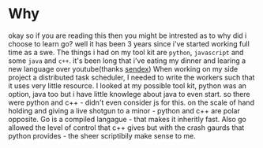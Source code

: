 # Why
okay so if you are reading this then you might be intrested as to why did i choose to learn go?
well it has been 3 years since i've started working full time as a swe. The things i had on my tool kit are `python`, `javascript` and some `java` and `c++`. it's been long that i've eating my dinner and learing a new language over youtube(thanks [sendex](https://www.youtube.com/watch?v=oVp1vrfL_w4&list=PLQVvvaa0QuDe8XSftW-RAxdo6OmaeL85M)) 
When working on my side project a distributed task scheduler, I needed to write the workers such that it uses very little resource. I looked at my possible tool kit, python was an option, java too but i have little knowlege about java to even start. so there were python and c++ - didn't even consider js for this.
on the scale of hand holding and giving a live shotgun to a minor - python and c++ are polar opposite. 
Go is a compiled langague - that makes it inheritly fast. Also go allowed the level of control that c++ gives but with the crash gaurds that python provides - the sheer scriptibily make sense to me.
